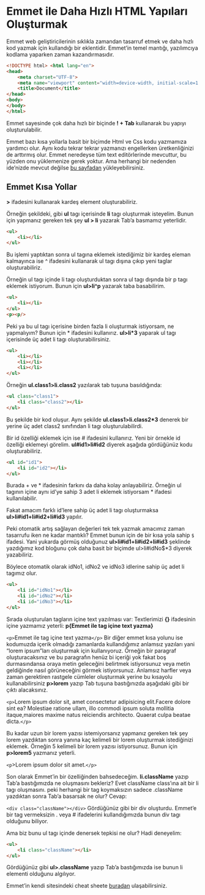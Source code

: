 # Emmet ile Daha Hızlı HTML Yapıları Oluşturmak
Emmet web geliştiricilerinin sıklıkla zamandan tasarruf etmek ve daha hızlı kod yazmak için kullandığı bir eklentidir. Emmet’in temel mantığı, yazılımcıya kodlama yaparken zaman kazandırmasıdır. 
```html
<!DOCTYPE html> <html lang="en">
<head>
    <meta charset="UTF-8">
    <meta name="viewport" content="width=device-width, initial-scale=1.0">
    <title>Document</title>
</head>
<body>
</body>
</html>
```
Emmet sayesinde çok daha hızlı bir biçinde **! + Tab** kullanarak bu yapıyı oluşturulabilir.

Emmet bazı kısa yollarla basit bir biçimde Html ve Css kodu yazmamıza yardımcı olur. Aynı kodu tekrar tekrar yazmanızı engellerken üretkenliğinizi de arttırmış olur. Emmet neredeyse tüm text editörlerinde mevcuttur, bu yüzden onu yüklemenize gerek yoktur. Ama herhangi bir nedenden ide’nizde mevcut değilse [bu sayfadan](https://emmet.io/download/) yükleyebilirsiniz.

## Emmet Kısa Yollar

**>** ifadesini kullanarak kardeş element oluşturabiliriz.

Örneğin şekildeki, gibi **ul** tagı içerisinde **li** tagı oluşturmak isteyelim. Bunun için yapmanız gereken tek şey **ul > li** yazarak Tab’a basmamız yeterlidir.
```html
<ul>   
    <li></li> 
</ul>
```
Bu işlemi yaptıktan sonra ul tagına eklemek istediğimiz bir kardeş eleman kalmayınca ise ^ ifadesini kullanarak ul tagı dışına çıkıp yeni taglar oluşturabiliriz.

Örneğin ul tagı içinde li tagı oluşturduktan sonra ul tagı dışında bir p tagı eklemek istiyorum. Bunun için **ul>li^p** yazarak taba basabilirim.
```html
<ul>   
    <li></li> 
</ul>
<p><p/>
```
Peki ya bu ul tagı içerisine birden fazla li oluşturmak istiyorsam, ne yapmalıyım?
Bunun için * ifadesini kullanırız. **ul>li*3** yaparak ul tagı içerisinde üç adet li tagı oluşturabilirsiniz.
```html
<ul>   
    <li></li> 
    <li></li> 
    <li></li> 
</ul>
```
Örneğin **ul.class1>li.class2** yazılarak tab tuşuna basıldığında:
```html
<ul class="class1">
    <li class="class2"></li>
</ul>
```
Bu şekilde bir kod oluşur. Aynı şekilde **ul.class1>li.class2*3** denerek bir yerine üç adet class2 sınıfından li tagı oluşturulabilirdi.

Bir id özelliği eklemek için ise # ifadesini kullanırız. Yeni bir örnekle id özelliği eklemeyi görelim. **ul#id1>li#id2** diyerek aşağıda gördüğünüz kodu oluşturabiliriz.
```html
<ul id="id1">     
    <li id="id2"></li>
</ul>
```
Burada + ve * ifadesinin farkını da daha kolay anlayabiliriz.
Örneğin ul tagının içine aynı id’ye sahip 3 adet li eklemek istiyorsam * ifadesi kullanılabilir.

Fakat amacım farklı id’lere sahip üç adet li tagı oluşturmaksa **ul>li#id1+li#id2+li#id3** yapılır.

Peki otomatik artış sağlayan değerleri tek tek yazmak amacımız zaman tasarrufu iken ne kadar mantıklı?
Emmet bunun için de bir kısa yola sahip `$` ifadesi. Yani yukarda görmüş olduğunuz **ul>li#id1+li#id2+li#id3** şeklinde yazdığımız kod bloğunu çok daha basit bir biçimde ul>li#idNo$*3 diyerek yazabiliriz.

Böylece otomatik olarak idNo1, idNo2 ve idNo3 idlerine sahip üç adet li tagımız olur.
```html
<ul>   
    <li id="idNo1"></li>
    <li id="idNo2"></li>
    <li id="idNo3"></li>
</ul>
```
Sırada oluşturulan tagların içine text yazılması var:
Textlerimizi **{}** ifadesinin içine yazmamız yeterli: **p{Emmet ile tag içine text yazma}**

`<p>`Emmet ile tag içine text yazma`</p>`
Bir diğer emmet kısa yolunu ise kodumuzda içerik olmadığı zamanlarda kullandığımız anlamsız yazıları yani “lorem ipsum”ları oluşturmak için kullanıyoruz.
Örneğin bir paragraf oluşturacaksınız ve bu paragrafın henüz bi içeriği yok fakat boş durmasındansa oraya metin geleceğini belirtmek istiyorsunuz veya metin geldiğinde nasıl görüneceğini görmek istiyorsunuz. Anlamsız harfler veya zaman gerektiren rastgele cümleler oluşturmak yerine bu kısayolu kullanabilirsiniz **p>lorem** yazıp Tab tuşuna bastığınızda aşağıdaki gibi bir çıktı alacaksınız.

`<p>`Lorem ipsum dolor sit, amet consectetur adipisicing elit.Facere dolore sint ea? Molestiae ratione ullam, illo commodi ipsum soluta mollitia itaque,maiores maxime natus reiciendis architecto. Quaerat culpa beatae dicta.`</p>`

Bu kadar uzun bir lorem yazısı istemiyorsanız yapmanız gereken tek şey lorem yazdıktan sonra yanına kaç kelimeli bir lorem oluşturmak istediğinizi eklemek.
Örneğin 5 kelimeli bir lorem yazısı istiyorsunuz. Bunun için **p>lorem5** yazmanız yeterli.

`<p`>Lorem ipsum dolor sit amet.`</p>`

Son olarak Emmet’in bir özelliğinden bahsedeceğim.
**li.className** yazıp Tab’a bastığımızda ne oluşmasını bekleriz? Evet className class’ına ait bir li tagı oluşmasını. peki herhangi bir tag koymaksızın sadece .className yazdıktan sonra Tab’a basarsak ne olur? 
Cevap:

`<div class="className"></div>`
Gördüğünüz gibi bir div oluşturdu. Emmet’e bir tag vermeksizin . veya # ifadelerini kullandığımızda bunun div tagı olduğunu biliyor.

Ama biz bunu ul tagı içinde denersek tepkisi ne olur? 
Hadi deneyelim:
```html
<ul>   
    <li class="className"></li>
</ul>
```
Gördüğünüz gibi **ul>.className** yazıp Tab’a bastığımızda ise bunun li elementi olduğunu algılıyor.

Emmet’in kendi sitesindeki cheat sheete [buradan](https://docs.emmet.io/) ulaşabilirsiniz.